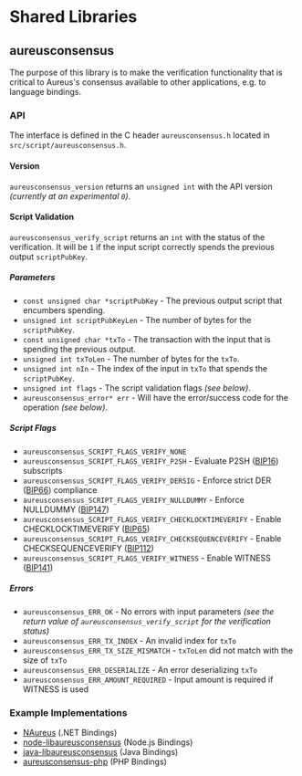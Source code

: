 Shared Libraries
================

## aureusconsensus

The purpose of this library is to make the verification functionality that is critical to Aureus's consensus available to other applications, e.g. to language bindings.

### API

The interface is defined in the C header `aureusconsensus.h` located in  `src/script/aureusconsensus.h`.

#### Version

`aureusconsensus_version` returns an `unsigned int` with the API version *(currently at an experimental `0`)*.

#### Script Validation

`aureusconsensus_verify_script` returns an `int` with the status of the verification. It will be `1` if the input script correctly spends the previous output `scriptPubKey`.

##### Parameters
- `const unsigned char *scriptPubKey` - The previous output script that encumbers spending.
- `unsigned int scriptPubKeyLen` - The number of bytes for the `scriptPubKey`.
- `const unsigned char *txTo` - The transaction with the input that is spending the previous output.
- `unsigned int txToLen` - The number of bytes for the `txTo`.
- `unsigned int nIn` - The index of the input in `txTo` that spends the `scriptPubKey`.
- `unsigned int flags` - The script validation flags *(see below)*.
- `aureusconsensus_error* err` - Will have the error/success code for the operation *(see below)*.

##### Script Flags
- `aureusconsensus_SCRIPT_FLAGS_VERIFY_NONE`
- `aureusconsensus_SCRIPT_FLAGS_VERIFY_P2SH` - Evaluate P2SH ([BIP16](https://github.com/aureus/bips/blob/master/bip-0016.mediawiki)) subscripts
- `aureusconsensus_SCRIPT_FLAGS_VERIFY_DERSIG` - Enforce strict DER ([BIP66](https://github.com/aureus/bips/blob/master/bip-0066.mediawiki)) compliance
- `aureusconsensus_SCRIPT_FLAGS_VERIFY_NULLDUMMY` - Enforce NULLDUMMY ([BIP147](https://github.com/aureus/bips/blob/master/bip-0147.mediawiki))
- `aureusconsensus_SCRIPT_FLAGS_VERIFY_CHECKLOCKTIMEVERIFY` - Enable CHECKLOCKTIMEVERIFY ([BIP65](https://github.com/aureus/bips/blob/master/bip-0065.mediawiki))
- `aureusconsensus_SCRIPT_FLAGS_VERIFY_CHECKSEQUENCEVERIFY` - Enable CHECKSEQUENCEVERIFY ([BIP112](https://github.com/aureus/bips/blob/master/bip-0112.mediawiki))
- `aureusconsensus_SCRIPT_FLAGS_VERIFY_WITNESS` - Enable WITNESS ([BIP141](https://github.com/aureus/bips/blob/master/bip-0141.mediawiki))

##### Errors
- `aureusconsensus_ERR_OK` - No errors with input parameters *(see the return value of `aureusconsensus_verify_script` for the verification status)*
- `aureusconsensus_ERR_TX_INDEX` - An invalid index for `txTo`
- `aureusconsensus_ERR_TX_SIZE_MISMATCH` - `txToLen` did not match with the size of `txTo`
- `aureusconsensus_ERR_DESERIALIZE` - An error deserializing `txTo`
- `aureusconsensus_ERR_AMOUNT_REQUIRED` - Input amount is required if WITNESS is used

### Example Implementations
- [NAureus](https://github.com/NicolasDorier/NAureus/blob/master/NAureus/Script.cs#L814) (.NET Bindings)
- [node-libaureusconsensus](https://github.com/bitpay/node-libaureusconsensus) (Node.js Bindings)
- [java-libaureusconsensus](https://github.com/dexX7/java-libaureusconsensus) (Java Bindings)
- [aureusconsensus-php](https://github.com/Bit-Wasp/aureusconsensus-php) (PHP Bindings)
